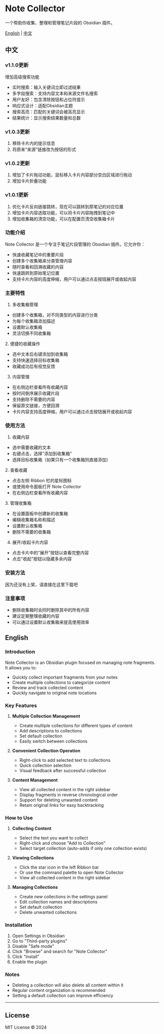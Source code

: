 # Note Collector

一个帮助你收集、整理和管理笔记片段的 Obsidian 插件。

[English](#english) | [中文](#中文)

## 中文
### v1.1.0更新
增加高级搜索功能
- 实时搜索：输入关键词立即过滤结果
- 多字段搜索：支持内容文本和来源文件名搜索
- 用户友好：包含清除按钮和占位符提示
- 响应式设计：适配Obsidian主题
- 搜索高亮：匹配的关键词会被高亮显示
- 结果统计：显示搜索结果数量和总数

### v1.0.3更新
1. 移除卡片内的提示信息
2. 将原来“来源”链接改为按钮的形式

### v1.0.2更新
1. 增加了卡片拖动功能，鼠标移入卡片内容部分空白区域进行拖动
2. 增加卡片折叠功能

### v1.0.1更新
1. 优化卡片反向链接跳转，现在可以跳转到原笔记的对应位置
2. 增加卡片内容选取功能，可以将卡片内容拖拽到笔记中
3. 增加收集箱的清空功能，可以在配置页清空收集箱卡片

### 功能介绍

Note Collector 是一个专注于笔记片段管理的 Obsidian 插件。它允许你：
- 快速收藏笔记中的重要片段
- 创建多个收集箱来分类管理内容
- 随时查看和回溯收藏的内容
- 快速跳转到原始笔记位置
- 支持卡片内容的高度伸缩，用户可以通过点击按钮展开或收起内容

### 主要特性

1. 多收集箱管理
- 创建多个收集箱，对不同类型的内容进行分类
- 为每个收集箱添加描述
- 设置默认收集箱
- 灵活切换不同收集箱

2. 便捷的收藏操作
- 选中文本后右键添加到收集箱
- 支持快速选择目标收集箱
- 收藏成功后有视觉反馈

3. 内容管理
- 在右侧边栏查看所有收藏内容
- 按时间倒序展示收藏片段
- 支持删除不需要的内容
- 保留原文链接，方便回溯
- 卡片内容支持高度伸缩，用户可以通过点击按钮展开或收起内容

### 使用方法

1. 收藏内容
- 选中需要收藏的文本
- 右键点击，选择"添加到收集箱"
- 选择目标收集箱（如果只有一个收集箱则直接添加）

2. 查看收藏
- 点击左侧 Ribbon 栏的星标图标
- 或使用命令面板打开 Note Collector
- 在右侧边栏查看所有收藏内容

3. 管理收集箱
- 在设置面板中创建新的收集箱
- 编辑收集箱名称和描述
- 设置默认收集箱
- 删除不需要的收集箱

4. 展开/收起卡片内容
- 点击卡片中的“展开”按钮以查看完整内容
- 点击“收起”按钮以隐藏多余内容

### 安装方法
因为还没有上架，请直接在这里下载吧

### 注意事项

- 删除收集箱时会同时删除其中的所有内容
- 建议定期整理收藏的内容
- 可以通过设置默认收集箱来提高使用效率

## English

### Introduction

Note Collector is an Obsidian plugin focused on managing note fragments. It allows you to:

- Quickly collect important fragments from your notes
- Create multiple collections to categorize content
- Review and track collected content
- Quickly navigate to original note locations

### Key Features

1. **Multiple Collection Management**
   - Create multiple collections for different types of content
   - Add descriptions to collections
   - Set default collection
   - Easily switch between collections

2. **Convenient Collection Operation**
   - Right-click to add selected text to collections
   - Quick collection selection
   - Visual feedback after successful collection

3. **Content Management**
   - View all collected content in the right sidebar
   - Display fragments in reverse chronological order
   - Support for deleting unwanted content
   - Retain original links for easy backtracking

### How to Use

1. **Collecting Content**
   - Select the text you want to collect
   - Right-click and choose "Add to Collection"
   - Select target collection (auto-adds if only one collection exists)

2. **Viewing Collections**
   - Click the star icon in the left Ribbon bar
   - Or use the command palette to open Note Collector
   - View all collected content in the right sidebar

3. **Managing Collections**
   - Create new collections in the settings panel
   - Edit collection names and descriptions
   - Set default collection
   - Delete unwanted collections

### Installation

1. Open Settings in Obsidian
2. Go to "Third-party plugins"
3. Disable "Safe mode"
4. Click "Browse" and search for "Note Collector"
5. Click "Install"
6. Enable the plugin

### Notes

- Deleting a collection will also delete all content within it
- Regular content organization is recommended
- Setting a default collection can improve efficiency

---

## License

MIT License © 2024
